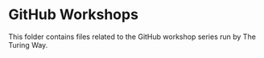 # GitHub Workshops 

This folder contains files related to the GitHub workshop series run by The Turing Way. 
